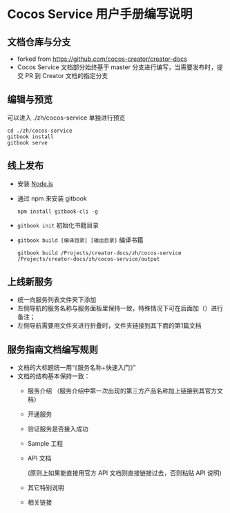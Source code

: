 # Cocos Service 用户手册编写说明

## 文档仓库与分支

* forked from https://github.com/cocos-creator/creator-docs
* Cocos Service 文档部分始终基于 master 分支进行编写，当需要发布时，提交 PR 到 Creator 文档的指定分支

## 编辑与预览

可以进入 ./zh/cocos-service 单独进行预览

```
cd ./zh/cocos-service
gitbook install
gitbook serve
```

## 线上发布

* 安装 [Node.js](https://nodejs.org/)
* 通过 npm 来安装 gitbook

    ```
    npm install gitbook-cli -g
    ```

* `gitbook init` 初始化书籍目录
* `gitbook build [编译目录] [输出目录]` 编译书籍

    ```
    gitbook build /Projects/creator-docs/zh/cocos-service /Projects/creator-docs/zh/cocos-service/output
    ```

## 上线新服务
* 统一向服务列表文件夹下添加
* 左侧导航的服务名称与服务面板里保持一致，特殊情况下可在后面加（）进行备注；
* 左侧导航需要用文件夹进行折叠时，文件夹链接到其下面的第1篇文档

## 服务指南文档编写规则
* 文档的大标题统一用“《服务名称+快速入门》”
* 文档的结构基本保持一致：
    * 服务介绍
    （服务介绍中第一次出现的第三方产品名称加上链接到其官方文档）
    * 开通服务
    * 验证服务是否接入成功
    * Sample 工程
    * API 文档
    
        (原则上如果能直接用官方 API 文档则直接链接过去，否则粘贴 API 说明)
        
    * 其它特别说明
    * 相关链接


